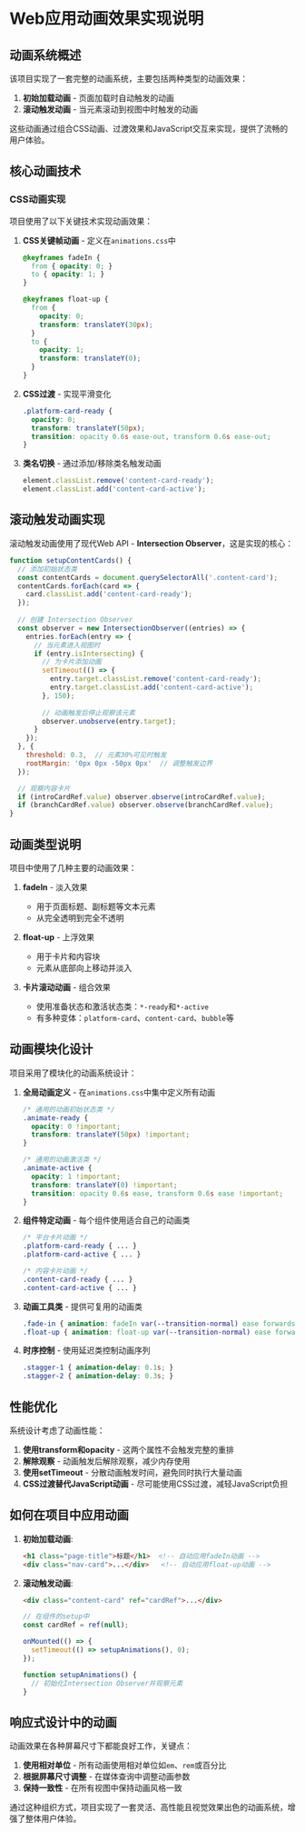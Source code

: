 # Web应用动画效果实现说明

## 动画系统概述

该项目实现了一套完整的动画系统，主要包括两种类型的动画效果：

1. **初始加载动画** - 页面加载时自动触发的动画
2. **滚动触发动画** - 当元素滚动到视图中时触发的动画

这些动画通过组合CSS动画、过渡效果和JavaScript交互来实现，提供了流畅的用户体验。

## 核心动画技术

### CSS动画实现

项目使用了以下关键技术实现动画效果：

1. **CSS关键帧动画** - 定义在`animations.css`中
   ```css
   @keyframes fadeIn {
     from { opacity: 0; }
     to { opacity: 1; }
   }
   
   @keyframes float-up {
     from {
       opacity: 0;
       transform: translateY(30px);
     }
     to {
       opacity: 1;
       transform: translateY(0);
     }
   }
   ```

2. **CSS过渡** - 实现平滑变化
   ```css
   .platform-card-ready {
     opacity: 0;
     transform: translateY(50px);
     transition: opacity 0.6s ease-out, transform 0.6s ease-out;
   }
   ```

3. **类名切换** - 通过添加/移除类名触发动画
   ```javascript
   element.classList.remove('content-card-ready');
   element.classList.add('content-card-active');
   ```

## 滚动触发动画实现

滚动触发动画使用了现代Web API - **Intersection Observer**，这是实现的核心：

```javascript
function setupContentCards() {
  // 添加初始状态类
  const contentCards = document.querySelectorAll('.content-card');
  contentCards.forEach(card => {
    card.classList.add('content-card-ready');
  });
  
  // 创建 Intersection Observer
  const observer = new IntersectionObserver((entries) => {
    entries.forEach(entry => {
      // 当元素进入视图时
      if (entry.isIntersecting) {
        // 为卡片添加动画
        setTimeout(() => {
          entry.target.classList.remove('content-card-ready');
          entry.target.classList.add('content-card-active');
        }, 150);
        
        // 动画触发后停止观察该元素
        observer.unobserve(entry.target);
      }
    });
  }, {
    threshold: 0.3,  // 元素30%可见时触发
    rootMargin: '0px 0px -50px 0px'  // 调整触发边界
  });

  // 观察内容卡片
  if (introCardRef.value) observer.observe(introCardRef.value);
  if (branchCardRef.value) observer.observe(branchCardRef.value);
}
```

## 动画类型说明

项目中使用了几种主要的动画效果：

1. **fadeIn** - 淡入效果
   - 用于页面标题、副标题等文本元素
   - 从完全透明到完全不透明

2. **float-up** - 上浮效果
   - 用于卡片和内容块
   - 元素从底部向上移动并淡入

3. **卡片滚动动画** - 组合效果
   - 使用准备状态和激活状态类：`*-ready`和`*-active`
   - 有多种变体：`platform-card`、`content-card`、`bubble`等

## 动画模块化设计

项目采用了模块化的动画系统设计：

1. **全局动画定义** - 在`animations.css`中集中定义所有动画
   ```css
   /* 通用的动画初始状态类 */
   .animate-ready {
     opacity: 0 !important;
     transform: translateY(50px) !important;
   }
   
   /* 通用的动画激活类 */
   .animate-active {
     opacity: 1 !important;
     transform: translateY(0) !important;
     transition: opacity 0.6s ease, transform 0.6s ease !important;
   }
   ```

2. **组件特定动画** - 每个组件使用适合自己的动画类
   ```css
   /* 平台卡片动画 */
   .platform-card-ready { ... }
   .platform-card-active { ... }
   
   /* 内容卡片动画 */
   .content-card-ready { ... }
   .content-card-active { ... }
   ```

3. **动画工具类** - 提供可复用的动画类
   ```css
   .fade-in { animation: fadeIn var(--transition-normal) ease forwards; }
   .float-up { animation: float-up var(--transition-normal) ease forwards; }
   ```

4. **时序控制** - 使用延迟类控制动画序列
   ```css
   .stagger-1 { animation-delay: 0.1s; }
   .stagger-2 { animation-delay: 0.3s; }
   ```

## 性能优化

系统设计考虑了动画性能：

1. **使用transform和opacity** - 这两个属性不会触发完整的重排
2. **解除观察** - 动画触发后解除观察，减少内存使用
3. **使用setTimeout** - 分散动画触发时间，避免同时执行大量动画
4. **CSS过渡替代JavaScript动画** - 尽可能使用CSS过渡，减轻JavaScript负担

## 如何在项目中应用动画

1. **初始加载动画**:
   ```html
   <h1 class="page-title">标题</h1>  <!-- 自动应用fadeIn动画 -->
   <div class="nav-card">...</div>   <!-- 自动应用float-up动画 -->
   ```

2. **滚动触发动画**:
   ```html
   <div class="content-card" ref="cardRef">...</div>
   ```
   
   ```javascript
   // 在组件的setup中
   const cardRef = ref(null);
   
   onMounted(() => {
     setTimeout(() => setupAnimations(), 0);
   });
   
   function setupAnimations() {
     // 初始化Intersection Observer并观察元素
   }
   ```

## 响应式设计中的动画

动画效果在各种屏幕尺寸下都能良好工作，关键点：

1. **使用相对单位** - 所有动画使用相对单位如`em`、`rem`或百分比
2. **根据屏幕尺寸调整** - 在媒体查询中调整动画参数
3. **保持一致性** - 在所有视图中保持动画风格一致

通过这种组织方式，项目实现了一套灵活、高性能且视觉效果出色的动画系统，增强了整体用户体验。 